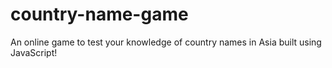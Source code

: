 # country-name-game
An online game to test your knowledge of country names in Asia built using JavaScript!
